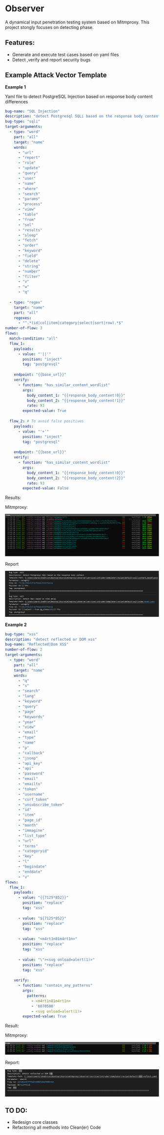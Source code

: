 # Observer
A dynamical input penetration testing system based on Mitmproxy. This project stongly focuses on detecting phase.

## Features:
 - Generate and execute test cases based on yaml files
 - Detect ,verify and report security bugs

## Example Attack Vector Template

**Example 1**

Yaml file to detect PostgreSQL Injection based on response body content differences


```YAML
bug-name: "SQL Injection"
description: "detect Postgresql SQLi based on the response body content"
bug-type: "sqli"
target-arguments:
  - type: "word"
    part: "all"
    target: "name"
    words:
      - "url"
      - "report"
      - "role"
      - "update"
      - "query"
      - "user"
      - "name"
      - "where"
      - "search"
      - "params"
      - "process"
      - "view"
      - "table"
      - "from"
      - "sel"
      - "results"
      - "sleep"
      - "fetch"
      - "order"
      - "keyword"
      - "field"
      - "delete"
      - "string"
      - "number"
      - "filter"
      - "v"
      - "w"
      - "q"

  - type: "regex"
    target: "name"
    part: "all"
    regexes: 
      - "^.*(id|col|item|category|select|sort|row).*$"
number-of-flow: 3
flows:
  match-condition: "all"
  flow_1:
    payloads:
      - value: "'||'"
        position: "inject"
        tag: "postgresql"

    endpoint: "{{base_url}}"
    verify:
      - function: "has_similar_content_wordlist"
        args:
          body_content_1: "{{response_body_content!0}}"
          body_content_2: "{{response_body_content!1}}"
          rate: 93
        expected-value: True
  
  flow_2: # To avoid false positives 
    payloads:
      - value: "'+'"
        position: "inject"
        tag: "postgresql"

    endpoint: "{{base_url}}"
    verify:
      - function: "has_similar_content_wordlist"
        args:
          body_content_1: "{{response_body_content!0}}"
          body_content_2: "{{response_body_content!2}}"
          rate: 93
        expected-value: False
```
Results:

Mitmproxy:

![sqli](images/sqli_time.png)

Report

![report](images/sqli.png)

**Example 2**

```YAML
bug-type: "xss"
description: "detect reflected or DOM xss"
bug-name: "Reflected|Dom XSS"
number-of-flow: 2
target-arguments:
  - type: "word"
    part: "all"
    target: "name"
    words:
      - "q"
      - "s"
      - "search"
      - "lang"
      - "keyword"
      - "query"
      - "page"
      - "keywords"
      - "year"
      - "view"
      - "email"
      - "type"
      - "name"
      - "p"
      - "callback"
      - "jsonp"
      - "api_key"
      - "api"
      - "password"
      - "email"
      - "emailto"
      - "token"
      - "username"
      - "csrf_token"
      - "unsubscribe_token"
      - "id"
      - "item"
      - "page_id"
      - "month"
      - "immagine"
      - "list_type"
      - "url"
      - "terms"
      - "categoryid"
      - "key"
      - "l"
      - "begindate"
      - "enddate"
      - "v"
flows:
  flow_1:
    payloads:
      - value: "{{7125*852}}"
        position: "replace"
        tag: "xss"
      
      - value: "${7125*852}"
        position: "replace"
        tag: "xss"
      
      - value: "<m4rt1n81m4rt1n>"
        position: "replace"
        tag: "xss"
      
      - value: "\"><svg onload=alert(1)>"
        position: "replace"
        tag: "xss"

    verify:
      - function: "contain_any_patterns"
        args:
          patterns:
            - <m4rt1n81m4rt1n>
            - '6070500'
            - <svg onload=alert(1)>
        expected-value: True
```

Result:

Mitmproxy:

![xss](images/xss_mitm.png)

Report:

![report](images/xss.png)

## TO DO:
 - Redesign core classes
 - Refactoring all methods into Clean(er) Code
